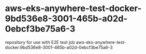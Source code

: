 # aws-eks-anywhere-test-docker-9bd536e8-3001-465b-a02d-0ebcf3be75a6-3
repository for use with E2E test job aws-eks-anywhere-test-docker:9bd536e8-3001-465b-a02d-0ebcf3be75a6-3
